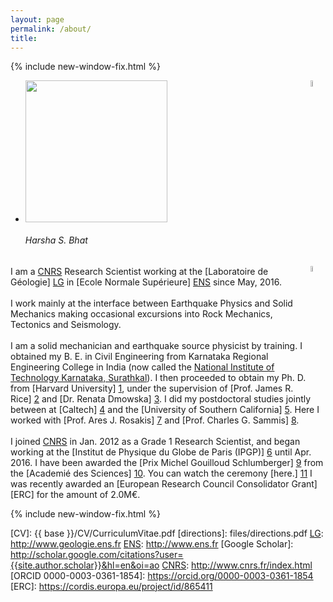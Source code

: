 ```yaml
---
layout: page
permalink: /about/
title: 
---
```


{% include new-window-fix.html %}

<ul class="cards">
<li class="cards_item">
      <div class="card">
        <img src="{{site.baseurl}}/images/harsha.jpeg" width="227px"/>
        <img src="{{site.baseurl}}/images/blank.png" class="responsive" width="5%" align="right">   
          <h6 class="card_title">Harsha S. Bhat</h6>
        <img src="{{site.baseurl}}/images/blank.png" class="responsive" width="5%" align="right">   
      </div>
</li>    
</ul>

I am a [CNRS] Research Scientist working at the [Laboratoire de Géologie] [LG] in 
[Ecole Normale Supérieure] [ENS] since May, 2016. 
<br><br>
I work mainly at the interface between Earthquake Physics and Solid Mechanics making occasional excursions into Rock Mechanics, Tectonics and Seismology. 
<br><br>
I am a solid mechanician and earthquake source physicist by training. I obtained my B. E. 
in Civil Engineering from Karnataka Regional Engineering College in India (now called the 
[National Institute of Technology Karnataka, Surathkal][NITK]). I then proceeded to obtain 
my Ph. D. from [Harvard University] [1], under the supervision of [Prof. James R. Rice] [2]
 and [Dr. Renata Dmowska] [3]. I did my postdoctoral studies jointly between at 
 [Caltech] [4] and the [University of Southern California] [5]. 
 Here I worked with [Prof. Ares J. Rosakis] [7] and [Prof. Charles G. Sammis] [8]. 
<br><br>
I joined [CNRS] in Jan. 2012 as a Grade 1 Research Scientist, and began working at the 
[Institut de Physique du Globe de Paris (IPGP)] [6] until Apr. 2016. I have been awarded 
the [Prix Michel Gouilloud Schlumberger] [9] from the [Academié des Sciences] [10]. 
You can watch the ceremony [here.] [11] I was recently awarded an 
[European Research Council Consolidator Grant][ERC] for the amount of 2.0M€.

{% include new-window-fix.html %}


[NITK]: https://www.nitk.ac.in
[LG]: http://www.geologie.ens.fr
[ENS]: http://www.ens.fr
[CNRS]: http://www.cnrs.fr/index.html
[1]: http://www.harvard.edu
[2]: http://www.seas.harvard.edu/rice
[3]: http://www.seas.harvard.edu/dmowska
[4]: http://www.caltech.edu
[5]: http://www.usc.edu
[6]: http://www.ipgp.fr
[7]: http://rosakis.caltech.edu
[8]: https://dornsife.usc.edu/cf/faculty-and-staff/faculty.cfm?pid=1003669
[9]: http://www.academie-sciences.fr/fr/Laureats/laureat-2018-du-prix-michel-gouilloud-schlumberger-harsha-suresh-bhat.html
[10]: http://www.academie-sciences.fr/fr/
[11]: https://www.youtube.com/watch?v=OVaenZ39o_c&t=2s&frags=pl%2Cwn
[CONTACT]: /contact/
[BIO]: /bio/
[CV]: {{ base }}/CV/CurriculumVitae.pdf
[directions]: files/directions.pdf
[LG]: http://www.geologie.ens.fr
[ENS]: http://www.ens.fr
[Google Scholar]: http://scholar.google.com/citations?user={{site.author.scholar}}&hl=en&oi=ao
[CNRS]: http://www.cnrs.fr/index.html
[ORCID 0000-0003-0361-1854]: https://orcid.org/0000-0003-0361-1854
[ERC]: https://cordis.europa.eu/project/id/865411


